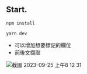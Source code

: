 ## Start.

`npm install`

```
yarn dev
```

+ 可以增加想要標記的欄位
+ 前後文擷取

![截圖 2023-09-25 上午8 12 31](https://github.com/Chrouos/Text-Labeling/assets/56072039/f315ecc3-0132-45e2-9d84-f99b2bcf4e40)

